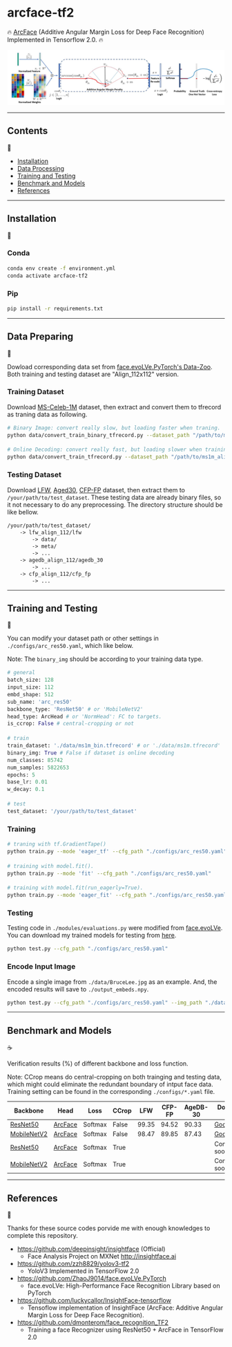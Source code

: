 # arcface-tf2

:fire: [ArcFace](https://arxiv.org/abs/1801.07698) (Additive Angular Margin Loss for Deep Face Recognition) Implemented in Tensorflow 2.0. :fire:

<img src="photo/architecture.JPG">

****

## Contents
:bookmark_tabs:

* [Installation](#Installation)
* [Data Processing](#Data-Processing)
* [Training and Testing](#Training-and-Testing)
* [Benchmark and Models](#Benchmark-and-Models)
* [References](#References)

<!-- **** -->

<!-- ## TODO Features -->
<!-- :pencil2: -->

<!-- :triangular_flag_on_post: learning rate scheduler -->

<!-- :triangular_flag_on_post: make tensorboard graph clean (need to change model to layer, or use name scope) -->

<!-- :triangular_flag_on_post: final check the personal loading path be changed -->

<!-- :triangular_flag_on_post: final check TODO: -->

<!-- :triangular_flag_on_post: final check requirements installation -->

<!-- :triangular_flag_on_post: final check the README.md -->

<!-- :triangular_flag_on_post: add MIT License -->

****

## Installation
:pizza:

### Conda
```bash
conda env create -f environment.yml
conda activate arcface-tf2
```

### Pip

```bash
pip install -r requirements.txt
```

****

## Data Preparing
:beer:

Dowload corresponding data set from [face.evoLVe.PyTorch's Data-Zoo](https://github.com/ZhaoJ9014/face.evoLVe.PyTorch#Data-Zoo). Both training and testing dataset are "Align_112x112" version.

### Training Dataset

Download [MS-Celeb-1M](https://drive.google.com/file/d/1X202mvYe5tiXFhOx82z4rPiPogXD435i/view?usp=sharing) dataset, then extract and convert them to tfrecord as traning data as following.

```bash
# Binary Image: convert really slow, but loading faster when traning.
python data/convert_train_binary_tfrecord.py --dataset_path "/path/to/ms1m_align_112/imgs" --output_path "./data/ms1m_bin.tfrecord"

# Online Decoding: convert really fast, but loading slower when training.
python data/convert_train_tfrecord.py --dataset_path "/path/to/ms1m_align_112/imgs" --output_path "./data/ms1m.tfrecord"
```

### Testing Dataset

Download [LFW](https://drive.google.com/file/d/1WO5Meh_yAau00Gm2Rz2Pc0SRldLQYigT/view?usp=sharing), [Aged30](https://drive.google.com/file/d/1AoZrZfym5ZhdTyKSxD0qxa7Xrp2Q1ftp/view?usp=sharing), [CFP-FP](https://drive.google.com/file/d/1-sDn79lTegXRNhFuRnIRsgdU88cBfW6V/view?usp=sharing) dataset, then extract them to `/your/path/to/test_dataset`. These testing data are already binary files, so it not necessary to do any preprocessing. The directory structure should be like bellow.
```
/your/path/to/test_dataset/
    -> lfw_align_112/lfw
        -> data/
        -> meta/
        -> ...
    -> agedb_align_112/agedb_30
        -> ...
    -> cfp_align_112/cfp_fp
        -> ...
```

****

## Training and Testing
:lollipop:

You can modify your dataset path or other settings in `./configs/arc_res50.yaml`, which like below.

Note: The `binary_img` should be according to your training data type.

```python
# general
batch_size: 128
input_size: 112
embd_shape: 512
sub_name: 'arc_res50'
backbone_type: 'ResNet50' # or 'MobileNetV2'
head_type: ArcHead # or 'NormHead': FC to targets.
is_ccrop: False # central-cropping or not

# train
train_dataset: './data/ms1m_bin.tfrecord' # or './data/ms1m.tfrecord'
binary_img: True # False if dataset is online decoding
num_classes: 85742
num_samples: 5822653
epochs: 5
base_lr: 0.01
w_decay: 0.1

# test
test_dataset: '/your/path/to/test_dataset'
```

### Training

```bash
# traning with tf.GradientTape()
python train.py --mode 'eager_tf' --cfg_path "./configs/arc_res50.yaml"

# training with model.fit().
python train.py --mode 'fit' --cfg_path "./configs/arc_res50.yaml"

# training with model.fit(run_eagerly=True).
python train.py --mode 'eager_fit' --cfg_path "./configs/arc_res50.yaml"
```

### Testing

Testing code in `./modules/evaluations.py` were modified from [face.evoLVe](https://github.com/ZhaoJ9014/face.evoLVe.PyTorch). You can download my trained models for testing from [here](#Benchmark-and-Models).

```bash
python test.py --cfg_path "./configs/arc_res50.yaml"
```

### Encode Input Image

Encode a single image from `./data/BruceLee.jpg` as an example. And, the encoded results will save to `./output_embeds.npy`.

```bash
python test.py --cfg_path "./configs/arc_res50.yaml" --img_path "./data/BruceLee.jpg"
```

****

## Benchmark and Models
:coffee:

Verification results (%) of different backbone and loss function.

Note: CCrop means do central-cropping on both trainging and testing data, which might could eliminate the redundant boundary of intput face data. Training setting can be found in the corresponding `./configs/*.yaml` file.

| Backbone | Head | Loss | CCrop | LFW | CFP-FP | AgeDB-30 | Download Link |
|----------|------|------|-------|-----|--------|----------|---------------|
| [ResNet50](https://arxiv.org/abs/1512.03385) | [ArcFace](https://arxiv.org/abs/1801.07698) | Softmax | False | 99.35 | 94.52  |  90.33   | [GoogleDrive](https://drive.google.com/file/d/1HasWQb86s4xSYy36YbmhRELg9LBmvhvt/view?usp=sharing) |
| [MobileNetV2](https://arxiv.org/abs/1801.04381) | [ArcFace](https://arxiv.org/abs/1801.07698) | Softmax | False | 98.47 | 89.85  |  87.43   | [GoogleDrive](https://drive.google.com/file/d/1qG8BChcPHzKuGwjJhrpeIxBqQmhpLvTX/view?usp=sharing) |
| [ResNet50](https://arxiv.org/abs/1512.03385) | [ArcFace](https://arxiv.org/abs/1801.07698) | Softmax | True |        |         |          | Comming soon |
| [MobileNetV2](https://arxiv.org/abs/1801.04381) | [ArcFace](https://arxiv.org/abs/1801.07698) | Softmax | True |        |         |          | Comming soon |

****

## References
:hamburger:

Thanks for these source codes porvide me with enough knowledges to complete this repository.

- https://github.com/deepinsight/insightface (Official)
    - Face Analysis Project on MXNet http://insightface.ai
- https://github.com/zzh8829/yolov3-tf2
    - YoloV3 Implemented in TensorFlow 2.0
- https://github.com/ZhaoJ9014/face.evoLVe.PyTorch
    - face.evoLVe: High-Performance Face Recognition Library based on PyTorch
- https://github.com/luckycallor/InsightFace-tensorflow
    - Tensoflow implementation of InsightFace (ArcFace: Additive Angular Margin Loss for Deep Face Recognition).
- https://github.com/dmonterom/face_recognition_TF2
    - Training a face Recognizer using ResNet50 + ArcFace in TensorFlow 2.0
